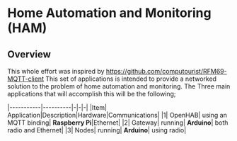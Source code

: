 # Home Automation and Monitoring (HAM)
## Overview
This whole effort was inspired by https://github.com/computourist/RFM69-MQTT-client
This set of applications is intended to provide a networked solution to the problem of home automation and monitoring. The Three main applications that will accomplish this will be the following;

|-----------|----------|-|-|-|
|Item| Application|Description|Hardware|Communications| 
|1| OpenHAB| using an MQTT binding| <b>Raspberry Pi</b>|Ethernet|
|2| Gateway| running| <b>Arduino</b>| both radio and Ethernet|
|3| Nodes| running| <b>Arduino</b>| using radio|
